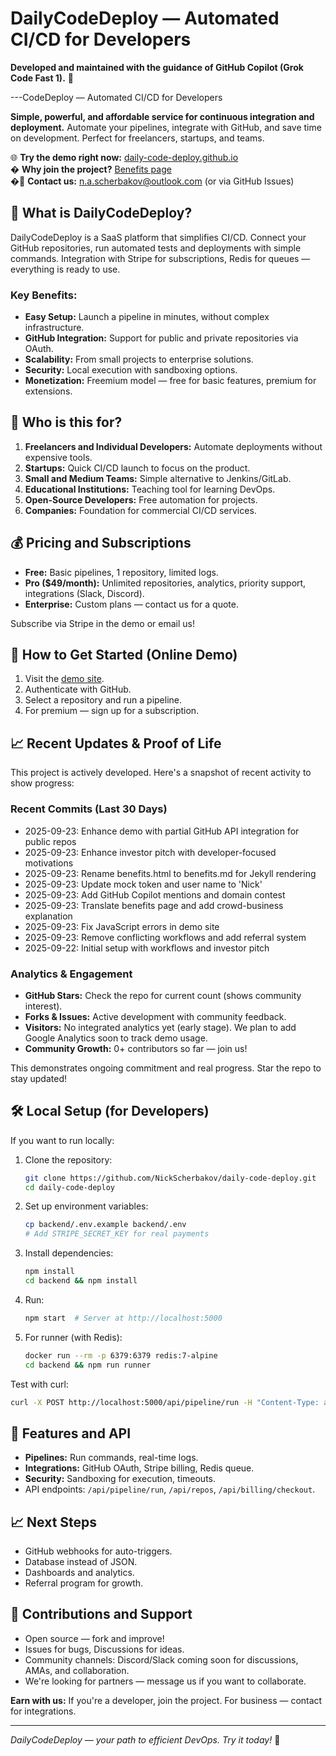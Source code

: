 # DailyCodeDeploy — Automated CI/CD for Developers

**Developed and maintained with the guidance of GitHub Copilot (Grok Code Fast 1).** 🤖

---CodeDeploy — Automated CI/CD for Developers

**Simple, powerful, and affordable service for continuous integration and deployment.** Automate your pipelines, integrate with GitHub, and save time on development. Perfect for freelancers, startups, and teams.

🌐 **Try the demo right now:** [daily-code-deploy.github.io](https://nickscherbakov.github.io/daily-code-deploy)  
� **Why join the project?** [Benefits page](https://nickscherbakov.github.io/daily-code-deploy/benefits.html)  
�📧 **Contact us:** n.a.scherbakov@outlook.com (or via GitHub Issues)

## 🚀 What is DailyCodeDeploy?

DailyCodeDeploy is a SaaS platform that simplifies CI/CD. Connect your GitHub repositories, run automated tests and deployments with simple commands. Integration with Stripe for subscriptions, Redis for queues — everything is ready to use.

### Key Benefits:
- **Easy Setup:** Launch a pipeline in minutes, without complex infrastructure.
- **GitHub Integration:** Support for public and private repositories via OAuth.
- **Scalability:** From small projects to enterprise solutions.
- **Security:** Local execution with sandboxing options.
- **Monetization:** Freemium model — free for basic features, premium for extensions.

## 🎯 Who is this for?

1. **Freelancers and Individual Developers:** Automate deployments without expensive tools.
2. **Startups:** Quick CI/CD launch to focus on the product.
3. **Small and Medium Teams:** Simple alternative to Jenkins/GitLab.
4. **Educational Institutions:** Teaching tool for learning DevOps.
5. **Open-Source Developers:** Free automation for projects.
6. **Companies:** Foundation for commercial CI/CD services.

## 💰 Pricing and Subscriptions
- **Free:** Basic pipelines, 1 repository, limited logs.
- **Pro ($49/month):** Unlimited repositories, analytics, priority support, integrations (Slack, Discord).
- **Enterprise:** Custom plans — contact us for a quote.

Subscribe via Stripe in the demo or email us!

## 📖 How to Get Started (Online Demo)

1. Visit the [demo site](https://nickscherbakov.github.io/daily-code-deploy).
2. Authenticate with GitHub.
3. Select a repository and run a pipeline.
4. For premium — sign up for a subscription.

## 📈 Recent Updates & Proof of Life

This project is actively developed. Here's a snapshot of recent activity to show progress:

### Recent Commits (Last 30 Days)

- 2025-09-23: Enhance demo with partial GitHub API integration for public repos
- 2025-09-23: Enhance investor pitch with developer-focused motivations
- 2025-09-23: Rename benefits.html to benefits.md for Jekyll rendering
- 2025-09-23: Update mock token and user name to 'Nick'
- 2025-09-23: Add GitHub Copilot mentions and domain contest
- 2025-09-23: Translate benefits page and add crowd-business explanation
- 2025-09-23: Fix JavaScript errors in demo site
- 2025-09-23: Remove conflicting workflows and add referral system
- 2025-09-22: Initial setup with workflows and investor pitch

### Analytics & Engagement

- **GitHub Stars:** Check the repo for current count (shows community interest).
- **Forks & Issues:** Active development with community feedback.
- **Visitors:** No integrated analytics yet (early stage). We plan to add Google Analytics soon to track demo usage.
- **Community Growth:** 0+ contributors so far — join us!

This demonstrates ongoing commitment and real progress. Star the repo to stay updated!

## 🛠 Local Setup (for Developers)

If you want to run locally:

1. Clone the repository:

   ```bash
   git clone https://github.com/NickScherbakov/daily-code-deploy.git
   cd daily-code-deploy
   ```

2. Set up environment variables:

   ```bash
   cp backend/.env.example backend/.env
   # Add STRIPE_SECRET_KEY for real payments
   ```

3. Install dependencies:

   ```bash
   npm install
   cd backend && npm install
   ```

4. Run:

   ```bash
   npm start  # Server at http://localhost:5000
   ```

5. For runner (with Redis):

   ```bash
   docker run --rm -p 6379:6379 redis:7-alpine
   cd backend && npm run runner
   ```

Test with curl:

```bash
curl -X POST http://localhost:5000/api/pipeline/run -H "Content-Type: application/json" -d '{"steps":["echo hello"]}'
```

## 🔧 Features and API

- **Pipelines:** Run commands, real-time logs.
- **Integrations:** GitHub OAuth, Stripe billing, Redis queue.
- **Security:** Sandboxing for execution, timeouts.
- API endpoints: `/api/pipeline/run`, `/api/repos`, `/api/billing/checkout`.

## 📈 Next Steps

- GitHub webhooks for auto-triggers.
- Database instead of JSON.
- Dashboards and analytics.
- Referral program for growth.

## 🤝 Contributions and Support

- Open source — fork and improve!
- Issues for bugs, Discussions for ideas.
- Community channels: Discord/Slack coming soon for discussions, AMAs, and collaboration.
- We're looking for partners — message us if you want to collaborate.

**Earn with us:** If you're a developer, join the project. For business — contact for integrations.

---

*DailyCodeDeploy — your path to efficient DevOps. Try it today!* 🚀
